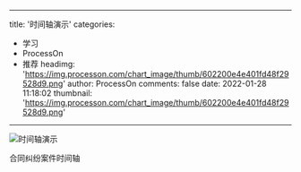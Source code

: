 
---
title: '时间轴演示'
categories: 
 - 学习
 - ProcessOn
 - 推荐
headimg: 'https://img.processon.com/chart_image/thumb/602200e4e401fd48f29528d9.png'
author: ProcessOn
comments: false
date: 2022-01-28 11:18:02
thumbnail: 'https://img.processon.com/chart_image/thumb/602200e4e401fd48f29528d9.png'
---

<div>   
<img class="thumb" alt="时间轴演示" src="https://img.processon.com/chart_image/thumb/602200e4e401fd48f29528d9.png" referrerpolicy="no-referrer">
<p>合同纠纷案件时间轴</p>  
</div>
            